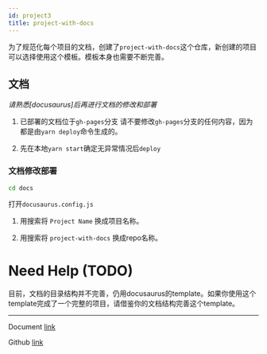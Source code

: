 ```yaml
---
id: project3
title: project-with-docs
---
```


为了规范化每个项目的文档，创建了`project-with-docs`这个仓库，新创建的项目可以选择使用这个模板。模板本身也需要不断完善。

## 文档

_请熟悉[docusaurus]后再进行文档的修改和部署_

1. 已部署的文档位于`gh-pages`分支
    请不要修改`gh-pages`分支的任何内容，因为都是由`yarn deploy`命令生成的。

2. 先在本地`yarn start`确定无异常情况后`deploy`

### 文档修改部署

```bash
cd docs
```

打开`docusaurus.config.js`

1. 用搜索将 `Project Name` 换成项目名称。

2. 用搜索将 `project-with-docs` 换成repo名称。

# Need Help (TODO)

目前，文档的目录结构并不完善，仍用docusaurus的template。如果你使用这个template完成了一个完整的项目，请借鉴你的文档结构完善这个template。

---

Document [link](https://sustech-canstudio.github.io/project-with-docs/)

Github [link](https://github.com/SUSTech-CANStudio/project-with-docs/)
